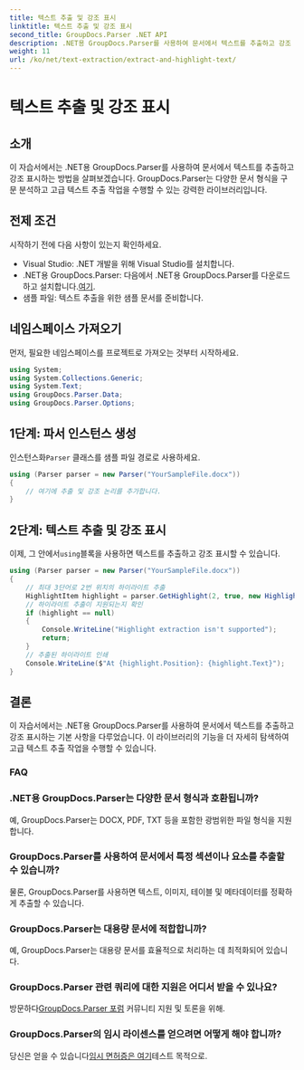 ```yaml
---
title: 텍스트 추출 및 강조 표시
linktitle: 텍스트 추출 및 강조 표시
second_title: GroupDocs.Parser .NET API
description: .NET용 GroupDocs.Parser를 사용하여 문서에서 텍스트를 추출하고 강조 표시하는 방법을 알아보세요. .NET 프로젝트에서 효율적인 텍스트 추출을 위한 쉬운 단계입니다.
weight: 11
url: /ko/net/text-extraction/extract-and-highlight-text/
---
```


# 텍스트 추출 및 강조 표시

## 소개
이 자습서에서는 .NET용 GroupDocs.Parser를 사용하여 문서에서 텍스트를 추출하고 강조 표시하는 방법을 살펴보겠습니다. GroupDocs.Parser는 다양한 문서 형식을 구문 분석하고 고급 텍스트 추출 작업을 수행할 수 있는 강력한 라이브러리입니다.
## 전제 조건
시작하기 전에 다음 사항이 있는지 확인하세요.
- Visual Studio: .NET 개발을 위해 Visual Studio를 설치합니다.
-  .NET용 GroupDocs.Parser: 다음에서 .NET용 GroupDocs.Parser를 다운로드하고 설치합니다.[여기](https://releases.groupdocs.com/parser/net/).
- 샘플 파일: 텍스트 추출을 위한 샘플 문서를 준비합니다.

## 네임스페이스 가져오기
먼저, 필요한 네임스페이스를 프로젝트로 가져오는 것부터 시작하세요.
```csharp
using System;
using System.Collections.Generic;
using System.Text;
using GroupDocs.Parser.Data;
using GroupDocs.Parser.Options;
```
## 1단계: 파서 인스턴스 생성
 인스턴스화`Parser` 클래스를 샘플 파일 경로로 사용하세요.
```csharp
using (Parser parser = new Parser("YourSampleFile.docx"))
{
    // 여기에 추출 및 강조 논리를 추가합니다.
}
```
## 2단계: 텍스트 추출 및 강조 표시
 이제, 그 안에서`using`블록을 사용하면 텍스트를 추출하고 강조 표시할 수 있습니다.
```csharp
using (Parser parser = new Parser("YourSampleFile.docx"))
{
    // 최대 3단어로 2번 위치의 하이라이트 추출
    HighlightItem highlight = parser.GetHighlight(2, true, new HighlightOptions(3));
    // 하이라이트 추출이 지원되는지 확인
    if (highlight == null)
    {
        Console.WriteLine("Highlight extraction isn't supported");
        return;
    }
    // 추출된 하이라이트 인쇄
    Console.WriteLine($"At {highlight.Position}: {highlight.Text}");
}
```

## 결론
이 자습서에서는 .NET용 GroupDocs.Parser를 사용하여 문서에서 텍스트를 추출하고 강조 표시하는 기본 사항을 다루었습니다. 이 라이브러리의 기능을 더 자세히 탐색하여 고급 텍스트 추출 작업을 수행할 수 있습니다.

### FAQ
### .NET용 GroupDocs.Parser는 다양한 문서 형식과 호환됩니까?
예, GroupDocs.Parser는 DOCX, PDF, TXT 등을 포함한 광범위한 파일 형식을 지원합니다.
### GroupDocs.Parser를 사용하여 문서에서 특정 섹션이나 요소를 추출할 수 있습니까?
물론, GroupDocs.Parser를 사용하면 텍스트, 이미지, 테이블 및 메타데이터를 정확하게 추출할 수 있습니다.
### GroupDocs.Parser는 대용량 문서에 적합합니까?
예, GroupDocs.Parser는 대용량 문서를 효율적으로 처리하는 데 최적화되어 있습니다.
### GroupDocs.Parser 관련 쿼리에 대한 지원은 어디서 받을 수 있나요?
 방문하다[GroupDocs.Parser 포럼](https://forum.groupdocs.com/c/parser/17) 커뮤니티 지원 및 토론을 위해.
### GroupDocs.Parser의 임시 라이센스를 얻으려면 어떻게 해야 합니까?
 당신은 얻을 수 있습니다[임시 면허증은 여기](https://purchase.groupdocs.com/temporary-license/)테스트 목적으로.